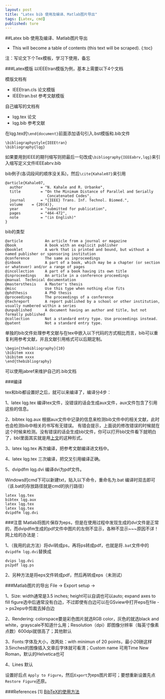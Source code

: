 ```yaml
---
layout: post
title: "Latex bib 使用及编译、Matlab图片导出"
tags: [Latex, cmd]
published: ture
---
```



##Latex bib 使用及编译、Matlab图片导出

- This will become a table of contents (this text will be scraped).
{:toc}

注：写论文下个Tex模板，学习下使用，备忘

###Latex模版
以IEEEtran模版为例，基本上需要以下4个文档

模版文档有

- IEEEtran.cls	论文模版
- IEEEtran.bst	参考文献模版

自己编写的文档有

- lqg.tex	论文
- lqg.bib	参考文献


在lqg.tex的`\end{document}`前面添加语句引入.bst模版和.bib文件

~~~
\bibliographystyle{IEEEtran}
\bibliography{lqg}
~~~

如果要用到IEEE的期刊缩写则把最后一句改成`\bibliography{IEEEabrv,lqg}`来引入缩写定义文件IEEEabrv.bib

bib例子(各词段间的顺序没关系)，然后`\cite{Kahale07}`来引用

~~~~
@article{Kahale07,
  author        = "N. Kahale and R. Urbanke",
  title         = "On the Minimum Distance of Parallel and Serially
                   Concatenated Codes",
  journal       = "{IEEE} Trans. Inf. Technol. Biomed.",
  volume	= {20(4)},
  year          = "submitted for publication",
  pages         = "464-472",
  note          = "(in English)"
}
~~~~

bib的类型

~~~~
@article          An article from a journal or magazine 
@book             A book with an explicit publisher
@booklet          A work that is printed and bound, but without a named publisher or sponsoring institution 
@conference       The same as inproceedings
@inbook           A part of a book, which may be a chapter (or section or whatever) and/or a range of pages
@incollection     A part of a book having its own title
@inproceedings    An article in a conference proceedings
@manual  Technical documentation
@mastersthesis    A Master's thesis
@misc             Use this type when nothing else fits
@phdthesis        A PhD thesis
@proceedings      The proceedings of a conference
@techreport       A report published by a school or other institution, usually numbered within a series
@unpublished      A document having an author and title, but not formally published
@collection       Not a standard entry type. Use proceedings instead.
@patent           Not a standard entry type.
~~~~


单独的bib文件处理参考文献与在tex中嵌入以下<a name="bib">代码</a>的方式相比而言，bib可以重复利用参考文献，并且文献引用格式可以后期定制。

~~~~
\begin{thebibliography}{10}
\bibitem xxxx
\bibitem xxxx
\end{thebibliography}
~~~~~

 可以使用jabref来维护自己的.bib文档

###编译

tex和bib都设置好之后，就可以来编译了，编译分4步：

1、latex lqg.tex	编译tex文件，没错误的话会生成aux文件，aux文件包含了引用这些的信息。  

2、bibtex lqg.aux	根据aux文件中记录的信息来检测bib文件中的相关文献，此时也会检测bib中相关的书写有无错误。
有错会提示，上面说的修改错误的时候就在这个时候来检测。没有错误的话会生成bbl文件，你可以打开bbl文件看下就明白了，bbl里面其实就是用<a href="#bib">上文</a>的这种形式。  

3、latex lqg.tex	再次编译，把参考文献编译进文档中。

4、latex lqg.tex	三次编译，把交叉引用编译正确。

5、dvipdfm lqg.dvi	编译dvi为pdf文件。

Windows的cmd下可以新建txt，贴入以下命令，重命名为.bat  编译时双击即可（该.bat的存放路径就是cmd的执行路径）

~~~~
latex lqg.tex
bibtex lqg.aux
latex lqg.tex
latex lqg.tex
dvipdfm lqg.dvi
~~~~

###注意
Matlab将图片保存为eps，但是在使用过程中发现生成的dvi文件是正常的，而dvipdfm生成的pdf文件中图片的左侧不显示，各种不显示~~~原因不详！
网上给的办法是：

1、（我用的此方法）将dvi转成ps，再将ps转成pdf，也就是将`.bat`文件中的`dvipdfm lqg.dvi`替换成  

~~~
dvips lqg.dvi
ps2pdf lqg.ps
~~~

2、另种方法是将eps文件转成pdf，然后再转成eps（未测试）

###Matlab图片的导出
File -> Export setup ->

1、Size: width通常是3.5 inches; height可以自调也可以auto; expand axes to fill figure选中后通常没有白边，不过即使有白边可以在GSview中打开eps在file -> ps2eps中剪裁去掉白边

2、Rendering: colorspace要是彩色图片就选RGB color，灰色的就选black and white，grayscale不知道什么用；Resolution（dpi）即图像分辨率（每英寸像素点数）600dpi就很高了；其他默认

3、Fonts:字体及大小，改两处：with minimun of 20 points，最小20磅这样3.5inches的图像插入文章后字体就可看清；Custom name 可用Time New Roman，默认的Helvetica也可

4、Lines 默认

设置好后点 `Apply to Figure`，然后`Export`为eps图片即可；要想重新设置先点`Restore Figure`还原。

###References
[1] [BibTeX的使用方法][r1]

[r1]: http://hi.baidu.com/mhyuycwnspbqswe/item/0278043145a61a372e20c4d8 "BibTeX的使用方法 "

[^id]: 这是脚注